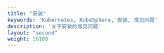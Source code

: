 ```yaml
---
title: "安装"
keywords: 'Kubernetes, KubeSphere, 安装, 常见问题'
description: '关于安装的常见问题'
layout: "second"
weight: 16100
---
```

